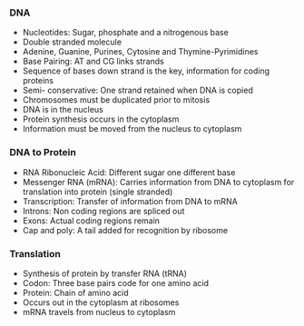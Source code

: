 ### DNA
- Nucleotides: Sugar, phosphate and a nitrogenous base
- Double stranded molecule
- Adenine, Guanine, Purines, Cytosine and Thymine-Pyrimidines
- Base Pairing: AT and CG links strands
- Sequence of bases down strand is the key, information for coding proteins
- Semi- conservative: One strand retained when DNA is copied
- Chromosomes must be duplicated prior to mitosis
- DNA is in the nucleus
- Protein synthesis occurs in the cytoplasm
- Information must be moved from the nucleus to cytoplasm

### DNA to Protein 
- RNA Ribonucleic Acid: Different sugar one different base
- Messenger RNA (mRNA): Carries information from DNA to cytoplasm for translation into protein (single stranded)
- Transcription: Transfer of information from DNA to mRNA
- Introns: Non coding regions are spliced out
- Exons: Actual coding regions remain
- Cap and poly: A tail added for recognition by ribosome

### Translation
- Synthesis of protein by transfer RNA (tRNA)
- Codon: Three base pairs code for one amino acid
- Protein: Chain of amino acid
- Occurs out in the cytoplasm at ribosomes
- mRNA travels from nucleus to cytoplasm
